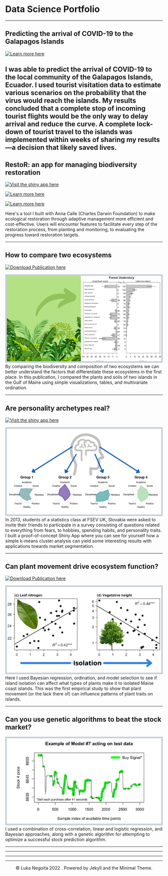 # Data Science Portfolio

---
## Predicting the arrival of COVID-19 to the Galapagos Islands

<p>
<a href="/projects/coronavirus_analysis_v4.html"><img src = "https://img.shields.io/badge/RMarkdown-Open%20Report-e34d3f?logo=r" alt = "Learn more here"></a>
</p>

I was able to predict the arrival of COVID-19 to the local community of the Galapagos Islands, Ecuador. I used tourist visitation data to estimate various scenarios on the probability that the virus would reach the islands. My results concluded that a complete stop of incoming tourist flights would be the only way to delay arrival and reduce the curve. A complete lock-down of tourist travel to the islands was implemented within weeks of sharing my results—a decision that likely saved lives.
---

## RestoR: an app for managing biodiversity restoration

<p>
<a href="https://gv2050.shinyapps.io/gv2050-platform-submission/" target="_blank"><img src = "https://img.shields.io/badge/Shiny-Open%20Web%20App-92a536?logo=r" alt = "Visit the shiny app here"></a>

<a href="https://community.rstudio.com/t/restor-shiny-contest-submission/104903"><img src = "https://img.shields.io/badge/RStudio-Open%20Blog%20Post-74aadb?logo=rstudio" alt = "Learn more here"></a>

<a href="https://github.com/LukaNeg/gv2050-platform-submission"><img src = "https://img.shields.io/badge/GitHub-View%20Repository-1077b8?logo=github" alt = "Learn more here"></a>
</p>

Here's a tool I built with Anna Calle (Charles Darwin Foundation) to make ecological restoration through adaptive management more efficient and cost-effective. Users will encounter features to facilitate every step of the restoration process, from planting and monitoring, to evaluating the progress toward restoration targets.

---
## How to compare two ecosystems

<p>
<a href="https://www.lukanegoita.com/uploads/1/3/5/3/13537361/negoita_et_al_2016b.pdf" target="_blank"><img src = "https://img.shields.io/badge/Publication-Download%20PDF-00a398?logo=adobeacrobatreader" alt = "Download Publication here"></a>
</p>

<center><img src="/images/Duck_islands_thumb.png"></center>
By comparing the biodiversity and composition of two ecosystems we can better understand the factors that differentiate these ecosystems in the first place. In this publication, I compared the plants and soils of two islands in the Gulf of Maine using simple visualizations, tables, and multivariate ordination.

---
## Are personality archetypes real?

<p>
<a href="https://lukanegoita.shinyapps.io/young_archetypes_of_slovakia/" target="_blank"><img src = "https://img.shields.io/badge/Shiny-Open%20Web%20App-92a536?logo=r" alt = "Visit the shiny app here"></a>
</p>

<center><img src="/images/archetypes_thumb.png"></center>
In 2013, students of a statistics class at FSEV UK, Slovakia were asked to invite their friends to participate in a survey consisting of questions related to everything from fears, to hobbies, spending habits, and personality traits. I built a proof-of-concept Shiny App where you can see for yourself how a simple k-means cluster analysis can yield some interesting results with applications towards market segmentation.

---

## Can plant movement drive ecosystem function?

<p>
<a href="https://www.lukanegoita.com/uploads/1/3/5/3/13537361/negoita_et_al-2016-ecography.pdf" target="_blank"><img src = "https://img.shields.io/badge/Publication-Download%20PDF-00a398?logo=adobeacrobatreader" alt = "Download Publication here"></a>
</p>

<center><img src="/images/islands_iso_thumb.png"></center>
Here I used Bayesian regression, ordination, and model selection to see if island isolation can affect what types of plants make it to isolated Maine coast islands. This was the first empirical study to show that plant movement (or the lack there of) can influence patterns of plant traits on islands.

---
## Can you use genetic algorithms to beat the stock market?

<center><img src="/images/stock_thumb.png"></center>
I used a combination of cross-correlation, linear and logistic regression, and Bayesian approaches, along with a genetic algorithm for attempting to optimize a successful stock prediction algorithm.

---


---


---


---

<center>© Luka Negoita 2022 . Powered by Jekyll and the Minimal Theme.</center>
